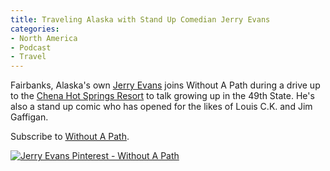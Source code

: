 ```yaml
---
title: Traveling Alaska with Stand Up Comedian Jerry Evans
categories:
- North America
- Podcast
- Travel
---
```


Fairbanks, Alaska's own [Jerry Evans](http://alaskacomedy.com) joins Without A Path during a drive up to the [Chena Hot Springs Resort](http://www.chenahotsprings.com) to talk growing up in the 49th State. He's also a stand up comic who has opened for the likes of Louis C.K. and Jim Gaffigan.

Subscribe to [Without A Path](https://itunes.apple.com/us/podcast/without-a-path/id1037475413?l=es&mt=2).<!-- more -->

[![Jerry Evans Pinterest - Without A Path](https://withoutapath.com/wp-content/uploads/2016/01/Jerry-Evans-Pinterest-Without-A-Path1-200x300.png)](https://withoutapath.com/wp-content/uploads/2016/01/Jerry-Evans-Pinterest-Without-A-Path1.png)
